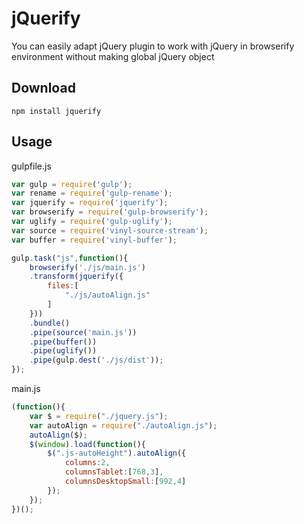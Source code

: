 jQuerify
==========
You can easily adapt jQuery plugin to work with jQuery in browserify environment without making global jQuery object

Download
--------

```
npm install jquerify
```

Usage
--------

gulpfile.js

```js
var gulp = require('gulp');
var rename = require('gulp-rename');
var jquerify = require('jquerify');
var browserify = require('gulp-browserify');
var uglify = require('gulp-uglify');
var source = require('vinyl-source-stream');
var buffer = require('vinyl-buffer');

gulp.task("js",function(){
	browserify('./js/main.js')
	.transform(jquerify({
		files:[
			"./js/autoAlign.js"
		]
	}))
	.bundle()
	.pipe(source('main.js'))
	.pipe(buffer())
	.pipe(uglify())
	.pipe(gulp.dest('./js/dist'));
});
```

main.js

```js
(function(){
	var $ = require("./jquery.js");
	var autoAlign = require("./autoAlign.js");
	autoAlign($);
	$(window).load(function(){
		$(".js-autoHeight").autoAlign({
			columns:2,
			columnsTablet:[768,3],
			columnsDesktopSmall:[992,4]
		});
	});
})();
```
